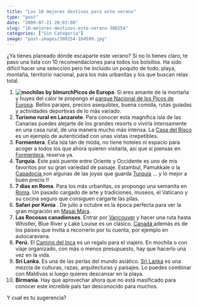 ```yaml
---
title: "Los 10 mejores destinos para este verano"
type: "post"
date: "2009-07-21 20:03:00"
slug: "10-mejores-destinos-este-verano-300254"
categories: ["Sin Categoría"]
image: "post-images/300254-164599.jpg"
---
```


¿Ya tienes planeado dónde escaparte este verano? Si no lo tienes claro, te paso una lista con 10 recomendaciones para todos los bolsillos. Ha sido difícil hacer una selección pero he incluido un poquito de todo, playa, montaña, territorio nacional, para los más urbanitas y los que buscan relax total.

1. **![mochilas by blmurch](post-images/300254-164599.jpg "mochilas by blmurch")Picos de Europa**. Si eres amante de la montaña y huyes del calor te propongo el [parque Nacional de los Picos de Europa](http://www.missviajes.com/parque-nacional-picos-europa-26512). Bellos parajes, precios asequibles, buena comida, rutas guiadas y actividades deportivas de lo más variado.
2. **Turismo rural en Lanzarote**. Para conocer esta magnifica isla de las Canarias puedes alejarte de los grandes resorts o vivirla intensamente en una casa rural, de una manera mucho más intensa. La [Casa del Risco](http://www.lacasadelrisco.es) es un ejemplo de autenticidad con unas vistas irrepetibles.
3. **Formentera**. Esta isla tan de moda, no tiene hoteles ni espacio para acoger a todos los que ahora quieren visitarla, así que si piensas en [Formentera](http://www.missviajes.com/formentera-equilibrio-turismo-tradicion-26513), reserva ya.
4. **Turquía**. Este país puente entre Oriente y Occidente es uno de mis favoritos por su gran variedad de paisaje. Estambul, Pamukkale o la [Capadocia ](http://www.missviajes.com/capadocia-turquia-184657)son algunas de las joyas que guarda [Turquía](http://www.missviajes.com/turquia-7372) ... y lo mejor a buen precio !!
5. **7 dias en Roma**. Para los más urbanitas, os propongo una semanita en [Roma](http://www.missviajes.com/roma-ciudad-eterna-15344). Un pasado cargado de arte y tradiciones, museos, el Vaticano y su cocina seguro que consiguen cargarte las pilas.
6. **Safari por Kenia** . De julio a octubre es la época perfecta para ver la gran migración en [Masai Mara](http://www.missviajes.com/reserva-nacional-masai-mara-10327).
7. **Las Rocosas canadienses**. Entrar por [Vancouver](http://www.missviajes.com/vancouver-279180) y hacer una ruta hasta Whistler, Blue River y Lake Louise es un clásico. [Canadá ](http://www.missviajes.com/canada-7671)además es de los países que invita a recorrerlo por tu cuenta, por ejemplo en autocaravana.
8. **Perú.** El [Camino del Inca](http://www.missviajes.com/camino-del-inca-5464) es un regalo para el viajero. En mochila o con viaje organizado, con más o menos presupuesto, hay que hacerlo una vez en la vida.
9. **Sri Lanka**. Es una de las perlas del mundo asiático. [Sri Lanka](http://www.missviajes.com/sri-lanka-216775) es una mezcla de culturas, razas, arquitecturas y paisajes. Lo puedes combinar con Maldivas si luego quieres descansar en la playa.
10. **Birmania**. Hay que aprovechar ahora que no está masificado para conocer este increíble país tan desconocido para muchos.

 Y cual es tu sugerencia?